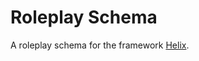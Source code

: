 
# Roleplay Schema
A roleplay schema for the framework [Helix](https://github.com/nebulouscloud/helix).
